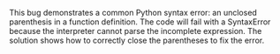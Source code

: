 This bug demonstrates a common Python syntax error: an unclosed parenthesis in a function definition. The code will fail with a SyntaxError because the interpreter cannot parse the incomplete expression. The solution shows how to correctly close the parentheses to fix the error.